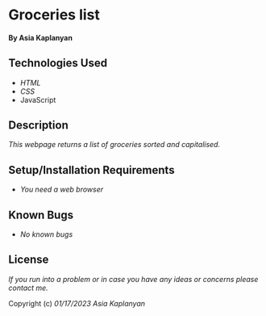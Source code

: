 # Groceries list

#### By Asia Kaplanyan 

## Technologies Used

* _HTML_
* _CSS_
* JavaScript

## Description

_This webpage returns a list of groceries sorted and capitalised._

## Setup/Installation Requirements

* _You need a web browser_


## Known Bugs

* _No known bugs_


## License

_If you run into a problem or in case you have any ideas or concerns please contact me._

Copyright (c) _01/17/2023_ _Asia Kaplanyan_



      
      